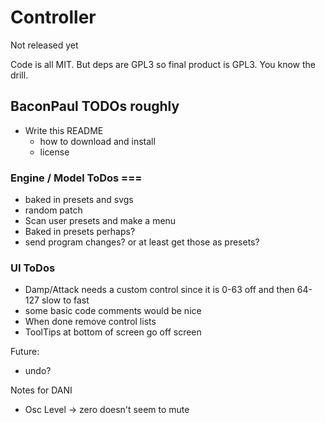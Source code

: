 # Controller 

Not released yet

Code is all MIT. But deps are GPL3 so final product is GPL3. You know the drill.

## BaconPaul TODOs roughly

- Write this README
  - how to download and install
  - license

### Engine / Model ToDos ===

- baked in presets and svgs
- random patch
- Scan user presets and make a menu
- Baked in presets perhaps?
- send program changes? or at least get those as presets?

### UI ToDos

- Damp/Attack needs a custom control since it is 0-63 off and then 64-127 slow to fast
- some basic code comments would be nice
- When done remove control lists
- ToolTips at bottom of screen go off screen

Future:
- undo?

Notes for DANI
- Osc Level -> zero doesn't seem to mute
